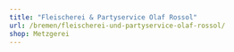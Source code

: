 ```yaml
---
title: "Fleischerei & Partyservice Olaf Rossol"
url: /bremen/fleischerei-und-partyservice-olaf-rossol/
shop: Metzgerei
---
```


